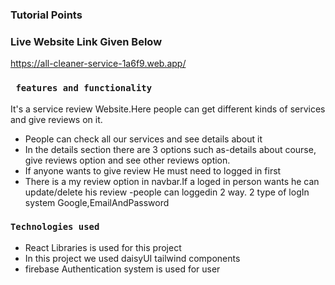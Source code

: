 ### Tutorial Points

### Live Website Link Given Below

https://all-cleaner-service-1a6f9.web.app/

### ` features and functionality`

It's a service review Website.Here people can get different kinds of services and give reviews on it.

- People can check all our services and see details about it
- In the details section there are 3 options such as-details about course, give reviews option and see other reviews option.
- If anyone wants to give review He must need to logged in first
- There is a my review option in navbar.If a loged in person wants he can update/delete his review
  -people can loggedin 2 way. 2 type of logIn system Google,EmailAndPassword

### `Technologies used`

- React Libraries is used for this project
- In this project we used daisyUI tailwind components
- firebase Authentication system is used for user
